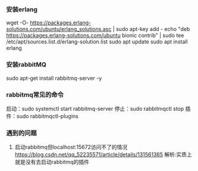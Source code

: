 ### 安装erlang
wget -O- https://packages.erlang-solutions.com/ubuntu/erlang_solutions.asc | sudo apt-key add -
echo "deb https://packages.erlang-solutions.com/ubuntu bionic contrib" | sudo tee /etc/apt/sources.list.d/erlang-solution.list
sudo apt update
sudo apt install erlang

### 安装rabbitMQ
sudo apt-get install rabbitmq-server -y

### rabbitmq常见的命令
启动：sudo systemctl start rabbitmq-server
停止：sudo  rabbitmqctl stop
插件：sudo rabbitmqctl-plugins 

### 遇到的问题
1. 启动rabbitmq但localhost:15672访问不了的情况
https://blog.csdn.net/qq_52235571/article/details/131561365
解析:实质上就是没有去启动rabbitmq的插件